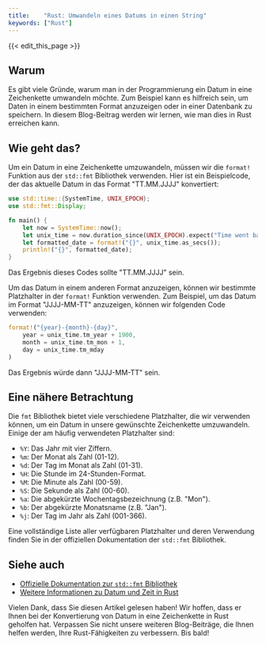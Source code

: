 ```yaml
---
title:    "Rust: Umwandeln eines Datums in einen String"
keywords: ["Rust"]
---
```


{{< edit_this_page >}}

## Warum

Es gibt viele Gründe, warum man in der Programmierung ein Datum in eine Zeichenkette umwandeln möchte. Zum Beispiel kann es hilfreich sein, um Daten in einem bestimmten Format anzuzeigen oder in einer Datenbank zu speichern. In diesem Blog-Beitrag werden wir lernen, wie man dies in Rust erreichen kann.

## Wie geht das?

Um ein Datum in eine Zeichenkette umzuwandeln, müssen wir die `format!` Funktion aus der `std::fmt` Bibliothek verwenden. Hier ist ein Beispielcode, der das aktuelle Datum in das Format "TT.MM.JJJJ" konvertiert:

```Rust
use std::time::{SystemTime, UNIX_EPOCH};
use std::fmt::Display;

fn main() {
    let now = SystemTime::now();
    let unix_time = now.duration_since(UNIX_EPOCH).expect("Time went backwards");
    let formatted_date = format!("{}", unix_time.as_secs());
    println!("{}", formatted_date);
}
```

Das Ergebnis dieses Codes sollte "TT.MM.JJJJ" sein.

Um das Datum in einem anderen Format anzuzeigen, können wir bestimmte Platzhalter in der `format!` Funktion verwenden. Zum Beispiel, um das Datum im Format "JJJJ-MM-TT" anzuzeigen, können wir folgenden Code verwenden:

```Rust
format!("{year}-{month}-{day}",
    year = unix_time.tm_year + 1900,
    month = unix_time.tm_mon + 1,
    day = unix_time.tm_mday
)
```

Das Ergebnis würde dann "JJJJ-MM-TT" sein.

## Eine nähere Betrachtung

Die `fmt` Bibliothek bietet viele verschiedene Platzhalter, die wir verwenden können, um ein Datum in unsere gewünschte Zeichenkette umzuwandeln. Einige der am häufig verwendeten Platzhalter sind:

- `%Y`: Das Jahr mit vier Ziffern.
- `%m`: Der Monat als Zahl (01-12).
- `%d`: Der Tag im Monat als Zahl (01-31).
- `%H`: Die Stunde im 24-Stunden-Format.
- `%M`: Die Minute als Zahl (00-59).
- `%S`: Die Sekunde als Zahl (00-60).
- `%a`: Die abgekürzte Wochentagsbezeichnung (z.B. "Mon").
- `%b`: Der abgekürzte Monatsname (z.B. "Jan").
- `%j`: Der Tag im Jahr als Zahl (001-366).

Eine vollständige Liste aller verfügbaren Platzhalter und deren Verwendung finden Sie in der offiziellen Dokumentation der `std::fmt` Bibliothek.

## Siehe auch

- [Offizielle Dokumentation zur `std::fmt` Bibliothek](https://doc.rust-lang.org/std/fmt/)
- [Weitere Informationen zu Datum und Zeit in Rust](https://doc.rust-lang.org/std/time/)

Vielen Dank, dass Sie diesen Artikel gelesen haben! Wir hoffen, dass er Ihnen bei der Konvertierung von Datum in eine Zeichenkette in Rust geholfen hat. Verpassen Sie nicht unsere weiteren Blog-Beiträge, die Ihnen helfen werden, Ihre Rust-Fähigkeiten zu verbessern. Bis bald!
